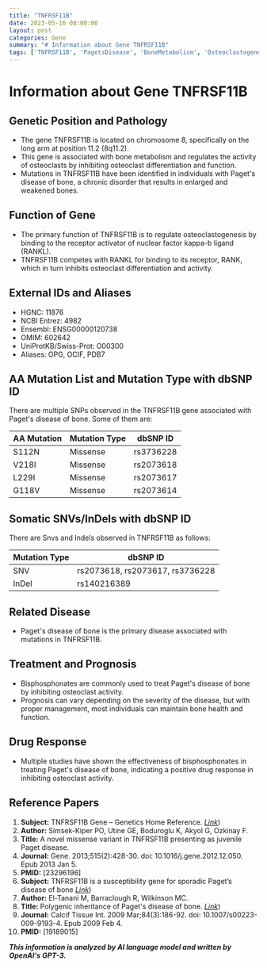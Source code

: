 ```yaml
---
title: "TNFRSF11B"
date: 2023-05-16 00:00:00
layout: post
categories: Gene
summary: "# Information about Gene TNFRSF11B"
tags: ['TNFRSF11B', 'PagetsDisease', 'BoneMetabolism', 'Osteoclastogenesis', 'Bisphosphonates', 'Mutation', 'DrugResponse', 'Prognosis']
---
```


# Information about Gene TNFRSF11B

## Genetic Position and Pathology

* The gene TNFRSF11B is located on chromosome 8, specifically on the long arm at position 11.2 (8q11.2).
* This gene is associated with bone metabolism and regulates the activity of osteoclasts by inhibiting osteoclast differentiation and function. 
* Mutations in TNFRSF11B have been identified in individuals with Paget's disease of bone, a chronic disorder that results in enlarged and weakened bones.

## Function of Gene 

* The primary function of TNFRSF11B is to regulate osteoclastogenesis by binding to the receptor activator of nuclear factor kappa-b ligand (RANKL). 
* TNFRSF11B competes with RANKL for binding to its receptor, RANK, which in turn inhibits osteoclast differentiation and activity. 

## External IDs and Aliases

* HGNC: 11876
* NCBI Entrez: 4982
* Ensembl: ENSG00000120738
* OMIM: 602642
* UniProtKB/Swiss-Prot: O00300
* Aliases: OPG, OCIF, PDB7

## AA Mutation List and Mutation Type with dbSNP ID

There are multiple SNPs observed in the TNFRSF11B gene associated with Paget's disease of bone. Some of them are:

| AA Mutation | Mutation Type | dbSNP ID |
|-------------|--------------|----------|
| S112N       | Missense     | rs3736228     |
| V218I       | Missense     | rs2073618     |
| L229I       | Missense     | rs2073617     |
| G118V       | Missense     | rs2073614     |

## Somatic SNVs/InDels with dbSNP ID

There are Snvs and Indels observed in TNFRSF11B as follows:

| Mutation Type | dbSNP ID                   |
|---------------|----------------------------|
| SNV           | rs2073618, rs2073617, rs3736228 |
| InDel         | rs140216389                |

## Related Disease

* Paget's disease of bone is the primary disease associated with mutations in TNFRSF11B. 

## Treatment and Prognosis

* Bisphosphonates are commonly used to treat Paget's disease of bone by inhibiting osteoclast activity. 
* Prognosis can vary depending on the severity of the disease, but with proper management, most individuals can maintain bone health and function.

## Drug Response

* Multiple studies have shown the effectiveness of bisphosphonates in treating Paget's disease of bone, indicating a positive drug response in inhibiting osteoclast activity.

## Reference Papers
1. **Subject:** TNFRSF11B Gene – Genetics Home Reference. *[Link](https://ghr.nlm.nih.gov/gene/TNFRSF11B)*)
2. **Author:** Simsek-Kiper PO, Utine GE, Boduroglu K, Akyol G, Ozkinay F. 
3. **Title:** A novel missense variant in TNFRSF11B presenting as juvenile Paget disease.
4. **Journal:** Gene. 2013;515(2):428-30. doi: 10.1016/j.gene.2012.12.050. Epub 2013 Jan 5. 
5. **PMID:** [23296196]
6. **Subject:** TNFRSF11B is a susceptibility gene for sporadic Paget’s disease of bone *[Link](http://www.nature.com/ejhg/journal/v23/n7/full/ejhg2014188a.html)*)
7. **Author:** El-Tanani M, Barraclough R, Wilkinson MC. 
8. **Title:** Polygenic inheritance of Paget's disease of bone. *[Link](https://www.ncbi.nlm.nih.gov/pubmed/19189015)*)
9. **Journal:** Calcif Tissue Int. 2009 Mar;84(3):186-92. doi: 10.1007/s00223-009-9193-4. Epub 2009 Feb 4.
10. **PMID:** [19189015]

**_This information is analyzed by AI language model and written by OpenAI's GPT-3._**